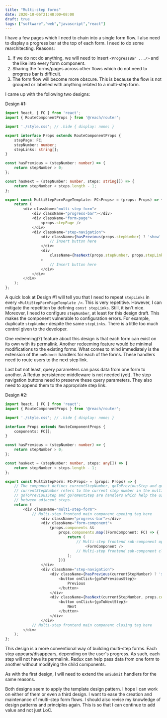 ```yaml
---
title: "Multi-step forms"
date: 2020-10-06T21:48:00+08:00
draft: true
tags: ["software","web","javascript","react"]
---
```

I have a few pages which I need to chain into a single form flow. I also need to display a progress bar at the top of each form. I need to do some rearchitecting. Reasons:

1. If we do not do anything, we will need to insert `<ProgressBar .../>` and the like into every form component.
1. Sharing the forms/pages across other flows which do not need to progress bar is difficult.
1. The form flow will become more obscure. This is because the flow is not grouped or labelled with anything related to a multi-step form.

I came up with the following two designs:

Design \#1:

```typescript
import React, { FC } from 'react';
import { RouteComponentProps } from '@reach/router';

import './style.css'; // .hide { display: none; }

export interface Props extends RouteComponentProps {
    stepPage: FC;
    stepNumber: number;
    stepLinks: string[];
}

const hasPrevious = (stepNumber: number) => {
    return stepNumber > 0;
};

const hasNext = (stepNumber: number, steps: string[]) => {
    return stepNumber < steps.length - 1;
};

export const MultiStepFormPageTemplate: FC<Props> = (props: Props) => {
    return (
        <div className="multi-step-form">
            <div className="progress-bar"></div>
            <div className="form-page">
                <props.stepPage />
            </div>
            <div className="step-navigation">
                <div className={hasPrevious(props.stepNumber) ? 'show' : 'hide'}>
                    // Insert button here
                </div>
                <div
                    className={hasNext(props.stepNumber, props.stepLinks) ? 'show' : 'hide'}
                >
                    // Insert button here
                </div>
            </div>
        </div>
    );
};
```

A quick look at Design \#1 will tell you that I need to repeat `stepLinks` in every `<MultiStepFormPageTemplate />`. This is very repetitive. However, I can mitigate the repetition by defining `const stepLinks`. Still, it isn't nice. Moreover, I need to configure `stepNumber`, at least for this design draft. This makes the component vulnerable to configuration errors. For example, duplicate `stepNumber` despite the same `stepLinks`. There is a little too much control given to the developer.

One redeeming(?) feature about this design is that each form can exist on its own with its permalink. Another redeeming feature would be minimal modifications to the existing forms. What comes to mind immediately is the extension of the `onSubmit` handlers for each of the forms. These handlers need to route users to the next step link.

Last but not least, query parameters can pass data from one form to another. A Redux persistence middleware is not needed (yet). The step navigation buttons need to preserve these query parameters. They also need to append them to the appropriate step link.

Design \#2:

```typescript
import React, { FC } from 'react';
import { RouteComponentProps } from '@reach/router';

import './style.css'; // .hide { display: none; }

interface Props extends RouteComponentProps {
    components: FC[];
}

const hasPrevious = (stepNumber: number) => {
    return stepNumber > 0;
};

const hasNext = (stepNumber: number, steps: any[]) => {
    return stepNumber < steps.length - 1;
};

export const MultiStepForm: FC<Props> = (props: Props) => {
    // The component defines currentStepNumber, goToPreviousStep and goToNextStep.
    // currentStepNumber refers to the current step number in the multi-step form while
    // goToPreviousStep and goToNextStep are handlers which help the user navigate
    // between adjacent steps.
    return (
        <div className="multi-step-form">
            // Multi-step frontend main component opening tag here
                <div className="progress-bar"></div>
                <div className="form-component">
                    {props.components &&
                        props.components.map((FormComponent: FC) => {
                            return (
                                // Multi-step frontend sub-component opening tag here
                                    <FormComponent />
                                // Multi-step frontend sub-component closing tag here
                            );
                        })}
                </div>
                <div className="step-navigation">
                    <div className={hasPrevious(currentStepNumber) ? 'show' : 'hide'}>
                        <button onClick={goToPreviousStep}>
                            Previous
                        </button>
                    </div>
                    <div className={hasNext(currentStepNumber, props.components) ? 'show' : 'hide'}>
                        <button onClick={goToNextStep}>
                            Next
                        </button>
                    </div>
                </div>
            // Multi-step frontend main component closing tag here
        </div>
    );
};
```

This design is a more conventional way of building multi-step forms. Each step appears/disappears, depending on the user's progress. As such, each step will not have its permalink. Redux can help pass data from one form to another without modifying the child components.

As with the first design, I will need to extend the `onSubmit` handlers for the same reasons.

Both designs seem to apply the template design pattern. I hope I can work on either of them or even a third design. I want to ease the creation and maintenance of multi-step form flows. I should also revise my knowledge of design patterns and principles again. This is so that I can continue to add value and not just LoC.

